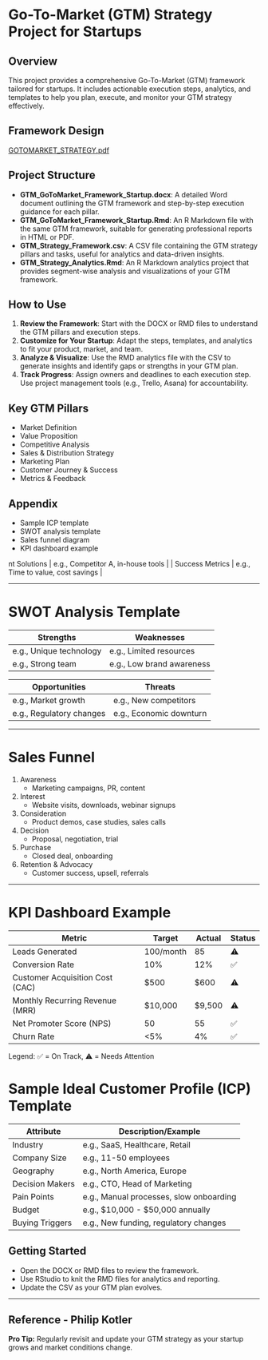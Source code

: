 # Go-To-Market (GTM) Strategy Project for Startups

## Overview
This project provides a comprehensive Go-To-Market (GTM) framework tailored for startups. It includes actionable execution steps, analytics, and templates to help you plan, execute, and monitor your GTM strategy effectively.

## Framework Design

[GOTOMARKET_STRATEGY.pdf](https://github.com/user-attachments/files/20646810/GOTOMARKET_STRATEGY.pdf)



## Project Structure
- **GTM_GoToMarket_Framework_Startup.docx**: A detailed Word document outlining the GTM framework and step-by-step execution guidance for each pillar.
- **GTM_GoToMarket_Framework_Startup.Rmd**: An R Markdown file with the same GTM framework, suitable for generating professional reports in HTML or PDF.
- **GTM_Strategy_Framework.csv**: A CSV file containing the GTM strategy pillars and tasks, useful for analytics and data-driven insights.
- **GTM_Strategy_Analytics.Rmd**: An R Markdown analytics project that provides segment-wise analysis and visualizations of your GTM framework.

## How to Use
1. **Review the Framework**: Start with the DOCX or RMD files to understand the GTM pillars and execution steps.
2. **Customize for Your Startup**: Adapt the steps, templates, and analytics to fit your product, market, and team.
3. **Analyze & Visualize**: Use the RMD analytics file with the CSV to generate insights and identify gaps or strengths in your GTM plan.
4. **Track Progress**: Assign owners and deadlines to each execution step. Use project management tools (e.g., Trello, Asana) for accountability.

## Key GTM Pillars
- Market Definition
- Value Proposition
- Competitive Analysis
- Sales & Distribution Strategy
- Marketing Plan
- Customer Journey & Success
- Metrics & Feedback

## Appendix
- Sample ICP template
- SWOT analysis template
- Sales funnel diagram
- KPI dashboard example

nt Solutions | e.g., Competitor A, in-house tools         |
| Success Metrics   | e.g., Time to value, cost savings          |

---

# SWOT Analysis Template

| Strengths                | Weaknesses               |
|--------------------------|--------------------------|
| e.g., Unique technology  | e.g., Limited resources  |
| e.g., Strong team        | e.g., Low brand awareness|

| Opportunities            | Threats                  |
|--------------------------|--------------------------|
| e.g., Market growth      | e.g., New competitors    |
| e.g., Regulatory changes | e.g., Economic downturn  |

---

# Sales Funnel

1. Awareness
   - Marketing campaigns, PR, content
2. Interest
   - Website visits, downloads, webinar signups
3. Consideration
   - Product demos, case studies, sales calls
4. Decision
   - Proposal, negotiation, trial
5. Purchase
   - Closed deal, onboarding
6. Retention & Advocacy
   - Customer success, upsell, referrals

---

# KPI Dashboard Example

| Metric                | Target      | Actual      | Status   |
|-----------------------|-------------|-------------|----------|
| Leads Generated       | 100/month   | 85          | ⚠️       |
| Conversion Rate       | 10%         | 12%         | ✅       |
| Customer Acquisition Cost (CAC) | $500        | $600        | ⚠️       |
| Monthly Recurring Revenue (MRR) | $10,000     | $9,500      | ⚠️       |
| Net Promoter Score (NPS)        | 50          | 55          | ✅       |
| Churn Rate            | <5%         | 4%          | ✅       |

Legend: ✅ = On Track, ⚠️ = Needs Attention
# Sample Ideal Customer Profile (ICP) Template

| Attribute         | Description/Example                        |
|-------------------|--------------------------------------------|
| Industry          | e.g., SaaS, Healthcare, Retail             |
| Company Size      | e.g., 11-50 employees                      |
| Geography         | e.g., North America, Europe                |
| Decision Makers   | e.g., CTO, Head of Marketing               |
| Pain Points       | e.g., Manual processes, slow onboarding    |
| Budget            | e.g., $10,000 - $50,000 annually           |
| Buying Triggers   | e.g., New funding, regulatory changes      |


## Getting Started
- Open the DOCX or RMD files to review the framework.
- Use RStudio to knit the RMD files for analytics and reporting.
- Update the CSV as your GTM plan evolves.

---
## Reference - Philip Kotler

**Pro Tip:** Regularly revisit and update your GTM strategy as your startup grows and market conditions change.
